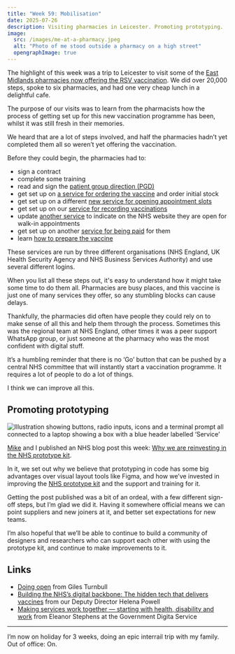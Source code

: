 ```yaml
---
title: "Week 59: Mobilisation"
date: 2025-07-26
description: Visiting pharmacies in Leicester. Promoting prototyping.
image:
  src: /images/me-at-a-pharmacy.jpeg
  alt: "Photo of me stood outside a pharmacy on a high street"
  opengraphImage: true
---
```


The highlight of this week was a trip to Leicester to visit some of the [East Midlands pharmacies now offering the RSV vaccination](https://www.england.nhs.uk/midlands/2025/07/08/east-midlands-pharmacies-begin-roll-out-of-free-rsv-vaccine/). We did over 20,000 steps, spoke to six pharmacies, and had one very cheap lunch in a delightful cafe.

The purpose of our visits was to learn from the pharmacists how the process of getting set up for this new vaccination programme has been, whilst it was still fresh in their memories.

We heard that are a lot of steps involved, and half the pharmacies hadn’t yet completed them all so weren’t yet offering the vaccination.

Before they could begin, the pharmacies had to:

* sign a contract
* complete some training
* read and sign the [patient group direction (PGD)](https://www.gov.uk/government/publications/respiratory-syncytial-virus-rsv-vaccine-pgd-template)
* get set up on [a service for ordering the vaccine](https://www.service-catalogue.nhs.uk/services/Immform) and order initial stock
* get set up on a different [new service for opening appointment slots](https://www.service-catalogue.nhs.uk/services/manage-your-appointments)
* get set up on our [service for recording vaccinations](https://www.service-catalogue.nhs.uk/services/record-a-vaccination)
* update [another service](https://www.service-catalogue.nhs.uk/services/profile-manager) to indicate on the NHS website they are open for walk-in appointments
* get set up on another [service for being paid](https://www.service-catalogue.nhs.uk/services/manage-your-service-pharmacy) for them
* learn [how to prepare the vaccine](https://media.pfizerpro.com/?media=6368843033112)

These services are run by three different organisations (NHS England, UK Health Security Agency and NHS Business Services Authority) and use several different logins.

When you list all these steps out, it's easy to understand how it might take some time to do them all. Pharmacies are busy places, and this vaccine is just one of many services they offer, so any stumbling blocks can cause delays.

Thankfully, the pharmacies did often have people they could rely on to make sense of all this and help them through the process. Sometimes this was the regional team at NHS England, other times it was a peer support WhatsApp group, or just someone at the pharmacy who was the most confident with digital stuff.

It’s a humbling reminder that there is no ‘Go’ button that can be pushed by a central NHS committee that will instantly start a vaccination programme. It requires a lot of people to do a lot of things.

I think we can improve all this.

## Promoting prototyping

![Illustration showing buttons, radio inputs, icons and a terminal prompt all connected to a laptop showing a box with a blue header labelled ‘Service’](/images/prototype-kit-blog-header.png )

[Mike](https://mikegallagher.org) and I published an NHS blog post this week: [Why we are reinvesting in the NHS prototype kit](https://digital.nhs.uk/blog/design-matters/2025/why-we-are-reinvesting-in-the-nhs-prototype-kit).

In it, we set out why we believe that prototyping in code has some big advantages over visual layout tools like Figma, and how we’ve invested in improving the [NHS prototype kit](https://prototype-kit.service-manual.nhs.uk) and the support and training for it.

Getting the post published was a bit of an ordeal, with a few different sign-off steps, but I’m glad we did it. Having it somewhere official means we can point suppliers and new joiners at it, and better set expectations for new teams.

I’m also hopeful that we’ll be able to continue to build a community of designers and researchers who can support each other with using the prototype kit, and continue to make improvements to it.

## Links

* [Doing open](https://gilest.org/doingopen/) from Giles Turnbull
* [Building the NHS’s digital backbone: The hidden tech that delivers vaccines](https://www.linkedin.com/pulse/building-nhss-digital-backbone-hidden-tech-delivers-vaccines-powell-k9d2e/) from our Deputy Director Helena Powell
* [Making services work together — starting with health, disability and work](https://gds.blog.gov.uk/2025/06/04/making-services-work-together-starting-with-health-disability-and-work/) from Eleanor Stephens at the Government Digita Service

---

I’m now on holiday for 3 weeks, doing an epic interrail trip with my family. Out of office: On.
